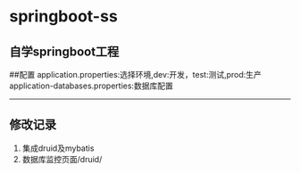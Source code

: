 # springboot-ss
## 自学springboot工程

##配置
application.properties:选择环境,dev:开发，test:测试,prod:生产
application-databases.properties:数据库配置

---
## 修改记录
1. 集成druid及mybatis
2. 数据库监控页面/druid/
